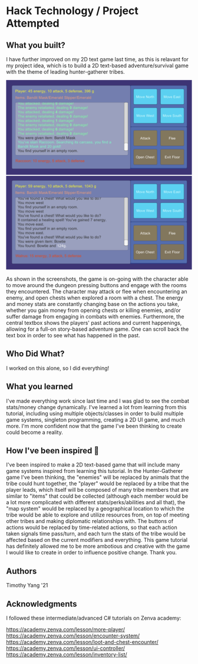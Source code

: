 # Hack Technology / Project Attempted


## What you built? 

I have further improved on my 2D text game last time, as this is relavant for my project idea, which is to build a 2D text-based adventure/survival game with the theme of leading hunter-gatherer tribes.


<img src="https://github.com/dartmouth-cs98/hack-a-thing-21f-2-tim-yang/blob/main/2D%20game%20screenshots/2D%20game%20screenshot%201.png" width="600">


<img src="https://github.com/dartmouth-cs98/hack-a-thing-21f-2-tim-yang/blob/main/2D%20game%20screenshots/2D%20game%20screenshot%202.png" width="600">

As shown in the screenshots, the game is on-going with the character able to move around the dungeon pressing buttons and engage with the rooms they encountered. The character may attack or flee when encountering an enemy, and open chests when explored a room with a chest. The energy and money stats are constantly changing base on the actions you take, whether you gain money from opening chests or killing enemies, and/or suffer damage from engaging in combats with enemies. Furthermore, the central textbox shows the players' past actions and current happenings, allowing for a full-on story-based adventure game. One can scroll back the text box in order to see what has happened in the past.


## Who Did What? 

I worked on this alone, so I did everything!


## What you learned

I've made everything work since last time and I was glad to see the combat stats/money change dynamically. I've learned a lot from learning from this tutorial, including using multiple objects/classes in order to build multiple game systems, singleton programming, creating a 2D UI game, and much more. I'm more confident now that the game I've been thinking to create could become a reality.

## How I've been inspired :rocket:

I've been inspired to make a 2D text-based game that will include many game systems inspired from learning this tutorial. In the Hunter-Gatherer game I've been thinking, the "enemies" will be replaced by animals that the tribe could hunt together, the "player" would be replaced by a tribe that the player leads, which itself will be composed of many tribe members that are similar to "items" that could be collected (although each member would be a lot more complicated with different stats/perks/abilities and all that), the "map system" would be replaced by a geographical location to which the tribe would be able to explore and utilize resources from, on top of meeting other tribes and making diplomatic relationships with. The buttons of actions would be replaced by time-related actions, so that each action taken signals time pass/turn, and each turn the stats of the tribe would be affected based on the current modifiers and everything. This game tutorial has definitely allowed me to be more ambotious and creative with the game I would like to create in order to influence positive change. Thank you.

## Authors

Timothy Yang '21


## Acknowledgments

I followed these intermediate/advanced C# tutorials on Zenva academy:

https://academy.zenva.com/lesson/more-player/
https://academy.zenva.com/lesson/encounter-system/
https://academy.zenva.com/lesson/loot-and-chest-encounter/
https://academy.zenva.com/lesson/ui-controller/
https://academy.zenva.com/lesson/inventory-list/
